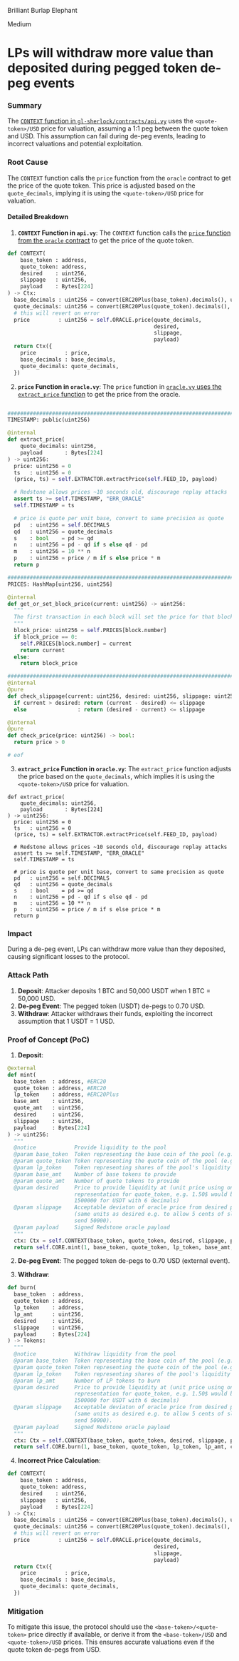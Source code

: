 Brilliant Burlap Elephant

Medium

# LPs will withdraw more value than deposited during pegged token de-peg events

### Summary
The [`CONTEXT` function in `gl-sherlock/contracts/api.vy`](https://github.com/sherlock-audit/2024-08-velar-artha/blob/main/gl-sherlock/contracts/api.vy#L52-L71) uses the `<quote-token>/USD` price for valuation, assuming a 1:1 peg between the quote token and USD. This assumption can fail during de-peg events, leading to incorrect valuations and potential exploitation.

### Root Cause
The `CONTEXT` function calls the `price` function from the `oracle` contract to get the price of the quote token. This price is adjusted based on the `quote_decimals`, implying it is using the `<quote-token>/USD` price for valuation.

#### Detailed Breakdown

1. **`CONTEXT` Function in `api.vy`**:
   The `CONTEXT` function calls the [`price` function from the `oracle` contract](https://github.com/sherlock-audit/2024-08-velar-artha/blob/main/gl-sherlock/contracts/oracle.vy#L57-L77) to get the price of the quote token.
   
```python
def CONTEXT(
    base_token : address,
    quote_token: address,
    desired    : uint256,
    slippage   : uint256,
    payload    : Bytes[224]
) -> Ctx:
  base_decimals : uint256 = convert(ERC20Plus(base_token).decimals(), uint256)
  quote_decimals: uint256 = convert(ERC20Plus(quote_token).decimals(), uint256)
  # this will revert on error
  price         : uint256 = self.ORACLE.price(quote_decimals,
                                              desired,
                                              slippage,
                                              payload)
  return Ctx({
    price         : price,
    base_decimals : base_decimals,
    quote_decimals: quote_decimals,
  })
```


2. **`price` Function in `oracle.vy`**:
   The `price` function in [`oracle.vy` uses the `extract_price` function](https://github.com/sherlock-audit/2024-08-velar-artha/blob/main/gl-sherlock/contracts/oracle.vy#L83-L102) to get the price from the oracle.
   
```python

########################################################################
TIMESTAMP: public(uint256)

@internal
def extract_price(
    quote_decimals: uint256,
    payload       : Bytes[224]
) -> uint256:
  price: uint256 = 0
  ts   : uint256 = 0
  (price, ts) = self.EXTRACTOR.extractPrice(self.FEED_ID, payload)

  # Redstone allows prices ~10 seconds old, discourage replay attacks
  assert ts >= self.TIMESTAMP, "ERR_ORACLE"
  self.TIMESTAMP = ts

  # price is quote per unit base, convert to same precision as quote
  pd   : uint256 = self.DECIMALS
  qd   : uint256 = quote_decimals
  s    : bool    = pd >= qd
  n    : uint256 = pd - qd if s else qd - pd
  m    : uint256 = 10 ** n
  p    : uint256 = price / m if s else price * m
  return p

########################################################################
PRICES: HashMap[uint256, uint256]

@internal
def get_or_set_block_price(current: uint256) -> uint256:
  """
  The first transaction in each block will set the price for that block.
  """
  block_price: uint256 = self.PRICES[block.number]
  if block_price == 0:
    self.PRICES[block.number] = current
    return current
  else:
    return block_price

########################################################################
@internal
@pure
def check_slippage(current: uint256, desired: uint256, slippage: uint256) -> bool:
  if current > desired: return (current - desired) <= slippage
  else                : return (desired - current) <= slippage

@internal
@pure
def check_price(price: uint256) -> bool:
  return price > 0

# eof

```


3. **`extract_price` Function in `oracle.vy`**:
   The `extract_price` function adjusts the price based on the `quote_decimals`, which implies it is using the `<quote-token>/USD` price for valuation.
   
```83:102:gl-sherlock/contracts/oracle.vy
def extract_price(
    quote_decimals: uint256,
    payload       : Bytes[224]
) -> uint256:
  price: uint256 = 0
  ts   : uint256 = 0
  (price, ts) = self.EXTRACTOR.extractPrice(self.FEED_ID, payload)

  # Redstone allows prices ~10 seconds old, discourage replay attacks
  assert ts >= self.TIMESTAMP, "ERR_ORACLE"
  self.TIMESTAMP = ts

  # price is quote per unit base, convert to same precision as quote
  pd   : uint256 = self.DECIMALS
  qd   : uint256 = quote_decimals
  s    : bool    = pd >= qd
  n    : uint256 = pd - qd if s else qd - pd
  m    : uint256 = 10 ** n
  p    : uint256 = price / m if s else price * m
  return p
```


### Impact
During a de-peg event, LPs can withdraw more value than they deposited, causing significant losses to the protocol.

### Attack Path
1. **Deposit**: Attacker deposits 1 BTC and 50,000 USDT when 1 BTC = 50,000 USD.
2. **De-peg Event**: The pegged token (USDT) de-pegs to 0.70 USD.
3. **Withdraw**: Attacker withdraws their funds, exploiting the incorrect assumption that 1 USDT = 1 USD.

### Proof of Concept (PoC)
1. **Deposit**:
   
```python
@external
def mint(
  base_token  : address, #ERC20
  quote_token : address, #ERC20
  lp_token    : address, #ERC20Plus
  base_amt    : uint256,
  quote_amt   : uint256,
  desired     : uint256,
  slippage    : uint256,
  payload     : Bytes[224]
) -> uint256:
  """
  @notice            Provide liquidity to the pool
  @param base_token  Token representing the base coin of the pool (e.g. BTC)
  @param quote_token Token representing the quote coin of the pool (e.g. USDT)
  @param lp_token    Token representing shares of the pool's liquidity
  @param base_amt    Number of base tokens to provide
  @param quote_amt   Number of quote tokens to provide
  @param desired     Price to provide liquidity at (unit price using onchain
                     representation for quote_token, e.g. 1.50$ would be
                     1500000 for USDT with 6 decimals)
  @param slippage    Acceptable deviaton of oracle price from desired price
                     (same units as desired e.g. to allow 5 cents of slippage,
                     send 50000).
  @param payload     Signed Redstone oracle payload
  """
  ctx: Ctx = self.CONTEXT(base_token, quote_token, desired, slippage, payload)
  return self.CORE.mint(1, base_token, quote_token, lp_token, base_amt, quote_amt, ctx)
```


2. **De-peg Event**: The pegged token de-pegs to 0.70 USD (external event).

3. **Withdraw**:
   
```python
def burn(
  base_token  : address,
  quote_token : address,
  lp_token    : address,
  lp_amt      : uint256,
  desired     : uint256,
  slippage    : uint256,
  payload     : Bytes[224]
) -> Tokens:
  """
  @notice            Withdraw liquidity from the pool
  @param base_token  Token representing the base coin of the pool (e.g. BTC)
  @param quote_token Token representing the quote coin of the pool (e.g. USDT)
  @param lp_token    Token representing shares of the pool's liquidity
  @param lp_amt      Number of LP tokens to burn
  @param desired     Price to provide liquidity at (unit price using onchain
                     representation for quote_token, e.g. 1.50$ would be
                     1500000 for USDT with 6 decimals)
  @param slippage    Acceptable deviaton of oracle price from desired price
                     (same units as desired e.g. to allow 5 cents of slippage,
                     send 50000).
  @param payload     Signed Redstone oracle payload
  """
  ctx: Ctx = self.CONTEXT(base_token, quote_token, desired, slippage, payload)
  return self.CORE.burn(1, base_token, quote_token, lp_token, lp_amt, ctx)
```


4. **Incorrect Price Calculation**:
   
```python
def CONTEXT(
    base_token : address,
    quote_token: address,
    desired    : uint256,
    slippage   : uint256,
    payload    : Bytes[224]
) -> Ctx:
  base_decimals : uint256 = convert(ERC20Plus(base_token).decimals(), uint256)
  quote_decimals: uint256 = convert(ERC20Plus(quote_token).decimals(), uint256)
  # this will revert on error
  price         : uint256 = self.ORACLE.price(quote_decimals,
                                              desired,
                                              slippage,
                                              payload)
  return Ctx({
    price         : price,
    base_decimals : base_decimals,
    quote_decimals: quote_decimals,
  })
```


### Mitigation
To mitigate this issue, the protocol should use the `<base-token>/<quote-token>` price directly if available, or derive it from the `<base-token>/USD` and `<quote-token>/USD` prices. This ensures accurate valuations even if the quote token de-pegs from USD.
